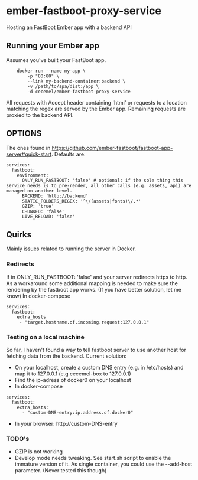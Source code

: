 # ember-fastboot-proxy-service
Hosting an FastBoot Ember app with a backend API

## Running your Ember app
Assumes you've built your FastBoot app.
```
    docker run --name my-app \
        -p "80:80" \
        --link my-backend-container:backend \
        -v /path/to/spa/dist:/app \
        -d cecemel/ember-fastboot-proxy-service
```
All requests with Accept header containing 'html' or requests to a location matching the regex are served by the Ember app.
Remaining requests are proxied to the backend API.
## OPTIONS
The ones found in https://github.com/ember-fastboot/fastboot-app-server#quick-start.
Defaults are:
```
services:
  fastboot:
    environment:
      ONLY_RUN_FASTBOOT: 'false' # optional: if the sole thing this service needs is to pre-render, all other calls (e.g. assets, api) are managed on another level.
      BACKEND: 'http://backend'
      STATIC_FOLDERS_REGEX: '^\/(assets|fonts)\/.*'
      GZIP: 'true'
      CHUNKED: 'false'
      LIVE_RELOAD: 'false'
```
## Quirks

Mainly issues related to running the server in Docker.

### Redirects
If in ONLY_RUN_FASTBOOT: 'false' and your server redirects https to http. As a workaround some additional mapping is needed to make sure the rendering by the fastboot app works. (If you have better solution, let me know)
In docker-compose
```
services:
  fastboot:
    extra_hosts
     - "target.hostname.of.incoming.request:127.0.0.1"
```
### Testing on a local machine
So far, I haven't found a way to tell fastboot server to use another host for fetching data from the backend.
Current solution:
* On your localhost, create a custom DNS entry (e.g. in /etc/hosts) and map it to 127.0.0.1 (e.g cecemel-box to 127.0.0.1)
* Find the ip-adress of docker0 on your localhost
* In docker-compose
```
services:
  fastboot:
    extra_hosts:
      - "custom-DNS-entry:ip.address.of.docker0"
```
* In your browser: http://custom-DNS-entry
### TODO's
  - GZIP is not working
  - Develop mode needs tweaking. See start.sh script to enable the immature version of it.
As single container, you could use the --add-host parameter. (Never tested this though)

